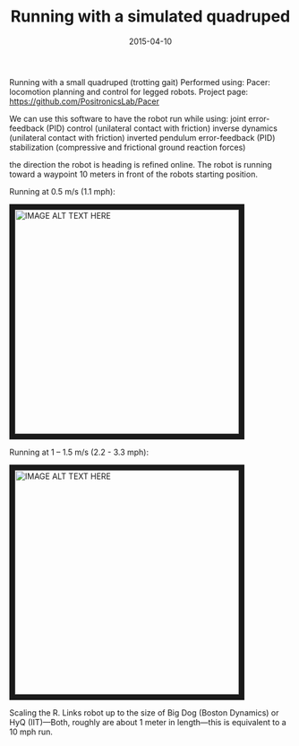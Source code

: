 ﻿---
layout: post
title:  "Running with a simulated quadruped"
date:   2015-04-10
---

<p class="intro"><span class="dropcap">R</span>unning with a small quadruped (trotting gait)
Performed using: Pacer: locomotion planning and control for legged robots.
Project page:
<a title="https://github.com/PositronicsLab/Pacer" href="https://github.com/PositronicsLab/Pacer">https://github.com/PositronicsLab/Pacer</a></p>

We can use this software to have the robot run while using:
joint error-feedback (PID) control (unilateral contact with friction)
inverse dynamics (unilateral contact with friction)
inverted pendulum error-feedback (PID) stabilization (compressive and frictional ground reaction forces)

the direction the robot is heading is refined online.  The robot is running toward a waypoint 10 meters in front of the robots starting position.

Running at 0.5 m/s (1.1 mph):

<a href="http://www.youtube.com/watch?feature=player_embedded&v=OKvNG_Zudw0
" target="_blank"><img src="http://img.youtube.com/vi/OKvNG_Zudw0/0.jpg" 
alt="IMAGE ALT TEXT HERE" width="400" border="10" /></a>

Running at 1 – 1.5 m/s (2.2 - 3.3 mph):

<a href="http://www.youtube.com/watch?feature=player_embedded&v=B3z7lRnhmzU
" target="_blank"><img src="http://img.youtube.com/vi/B3z7lRnhmzU/0.jpg" 
alt="IMAGE ALT TEXT HERE" width="400" border="10" /></a>

Scaling the R. Links robot up to the size of Big Dog (Boston Dynamics) or HyQ (IIT)—Both, roughly are about 1 meter in length—this is equivalent to a 10 mph run.

